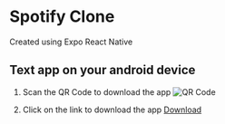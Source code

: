 # Spotify Clone

Created using Expo React Native

## Text app on your android device

1. Scan the QR Code to download the app
   ![QR Code]('')

2. Click on the link to download the app
   [Download](https://expo.dev/accounts/dev.preetamraj/projects/spotify-clone/builds/c4a27249-dc82-4d9e-b7ba-623927240c06)
